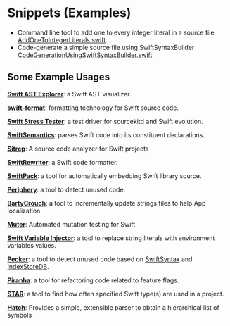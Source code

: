 # Snippets (Examples)

- Command line tool to add one to every integer literal in a source file [AddOneToIntegerLiterals.swift](AddOneToIntegerLiterals.swift).
- Code-generate a simple source file using SwiftSyntaxBuilder [CodeGenerationUsingSwiftSyntaxBuilder.swift](CodeGenerationUsingSwiftSyntaxBuilder.swift)

## Some Example Usages

[**Swift AST Explorer**](https://swift-ast-explorer.kishikawakatsumi.com/): a Swift AST visualizer.

[**swift-format**](https://github.com/apple/swift-format): formatting technology for Swift source code.

[**Swift Stress Tester**](https://github.com/apple/swift-stress-tester): a test driver for sourcekitd and Swift evolution.

[**SwiftSemantics**](https://github.com/SwiftDocOrg/SwiftSemantics): parses Swift code into its constituent declarations.

[**Sitrep**](https://github.com/twostraws/Sitrep): A source code analyzer for Swift projects

[**SwiftRewriter**](https://github.com/inamiy/SwiftRewriter): a Swift code formatter.

[**SwiftPack**](https://github.com/omochi/SwiftPack): a tool for automatically embedding Swift library source.

[**Periphery**](https://github.com/peripheryapp/periphery): a tool to detect unused code.

[**BartyCrouch**](https://github.com/Flinesoft/BartyCrouch): a tool to incrementally update strings files to help App localization.

[**Muter**](https://github.com/muter-mutation-testing/muter): Automated mutation testing for Swift

[**Swift Variable Injector**](https://github.com/LucianoPAlmeida/variable-injector): a tool to replace string literals with environment variables values.

[**Pecker**](https://github.com/woshiccm/Pecker): a tool to detect unused code based on [SwiftSyntax](https://github.com/apple/swift-syntax.git) and [IndexStoreDB](https://github.com/apple/indexstore-db.git).

[**Piranha**](https://github.com/uber/piranha): a tool for refactoring code related to feature flags.

[**STAR**](https://github.com/thumbtack/star): a tool to find how often specified Swift type(s) are used in a project.

[**Hatch**](https://github.com/sdidla/Hatch): Provides a simple, extensible parser to obtain a hierarchical list of symbols
